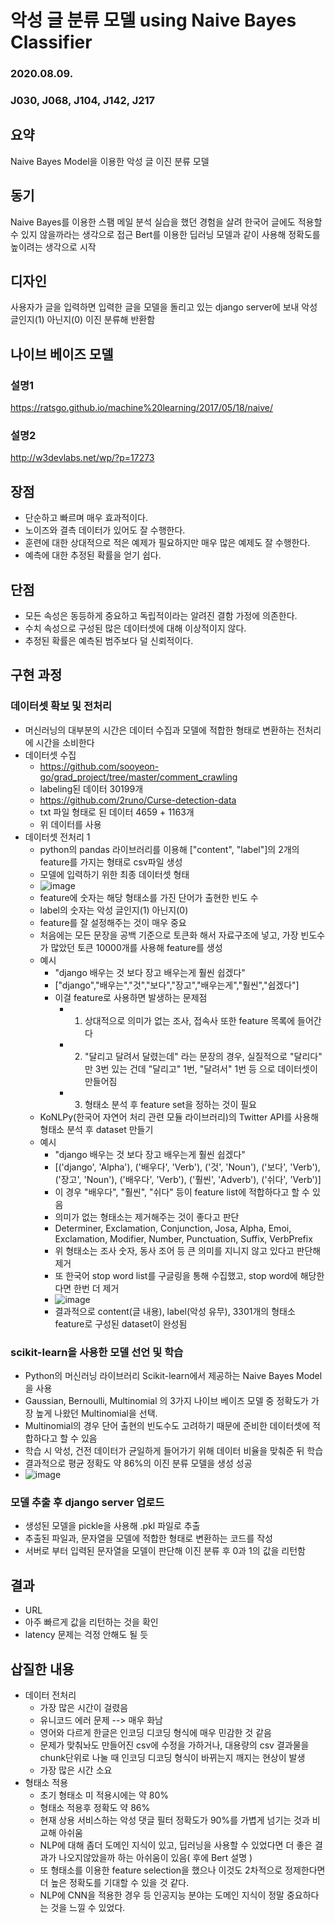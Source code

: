 # 악성 글 분류 모델 using Naive Bayes Classifier
### 2020.08.09.
### J030, J068, J104, J142, J217
## 요약
Naive Bayes Model을 이용한 악성 글 이진 분류 모델

## 동기
Naive Bayes를 이용한 스팸 메일 분석 실습을 했던 경험을 살려
한국어 글에도 적용할 수 있지 않을까라는 생각으로 접근
Bert를 이용한 딥러닝 모델과 같이 사용해 정확도를 높이려는 생각으로 시작

## 디자인
사용자가 글을 입력하면 입력한 글을 모델을 돌리고 있는 django server에 보내
악성 글인지(1) 아닌지(0) 이진 분류해 반환함

## 나이브 베이즈 모델
### 설명1
https://ratsgo.github.io/machine%20learning/2017/05/18/naive/
### 설명2
http://w3devlabs.net/wp/?p=17273
## 장점
- 단순하고 빠르며 매우 효과적이다.
- 노이즈와 결측 데이터가 있어도 잘 수행한다.
- 훈련에 대한 상대적으로 적은 예제가 필요하지만 매우 많은 예제도 잘 수행한다.
- 예측에 대한 추정된 확률을 얻기 쉽다.
## 단점
- 모든 속성은 동등하게 중요하고 독립적이라는 알려진 결함 가정에 의존한다.
- 수치 속성으로 구성된 많은 데이터셋에 대해 이상적이지 않다.
- 추정된 확률은 예측된 범주보다 덜 신뢰적이다.

## 구현 과정
### 데이터셋 확보 및 전처리
- 머신러닝의 대부분의 시간은 데이터 수집과 모델에 적합한 형태로 변환하는 전처리에 시간을 소비한다
- 데이터셋 수집
    - https://github.com/sooyeon-go/grad_project/tree/master/comment_crawling
    - labeling된 데이터 30199개
    - https://github.com/2runo/Curse-detection-data
    - txt 파일 형태로 된 데이터 4659 + 1163개
    - 위 데이터를 사용
- 데이터셋 전처리 1
    - python의 pandas 라이브러리를 이용해 ["content", "label"]의 2개의 feature를 가지는 형태로 csv파일 생성
    - 모델에 입력하기 위한 최종 데이터셋 형태
    - ![image](https://user-images.githubusercontent.com/37795866/89732961-343edb80-da8d-11ea-8a51-30dcec9dca8e.png)
    - feature에 숫자는 해당 형태소를 가진 단어가 출현한 빈도 수
    - label의 숫자는 악성 글인지(1) 아닌지(0)
    - feature를 잘 설정해주는 것이 매우 중요
    - 처음에는 모든 문장을 공백 기준으로 토큰화 해서 자료구조에 넣고, 가장 빈도수가 많았던 토큰 10000개를 사용해 feature를 생성 
    - 예시
        - "django 배우는 것 보다 장고 배우는게 훨씬 쉽겠다"
        - ["django","배우는","것","보다","장고","배우는게","훨씬","쉽겠다"]
        - 이걸 feature로 사용하면 발생하는 문제점
            - 1. 상대적으로 의미가 없는 조사, 접속사 또한 feature 목록에 들어간다
            - 2. "달리고 달려서 달렸는데" 라는 문장의 경우, 실질적으로 "달리다" 만 3번 있는 건데 "달리고" 1번, "달려서" 1번 등 으로 데이터셋이 만들어짐
            - 3. 형태소 분석 후 feature set을 정하는 것이 필요
    - KoNLPy(한국어 자연어 처리 관련 모듈 라이브러리)의 Twitter API를 사용해 형태소 분석 후 dataset 만들기
    - 예시
        - "django 배우는 것 보다 장고 배우는게 훨씬 쉽겠다"
        - [('django', 'Alpha'), ('배우다', 'Verb'), ('것', 'Noun'), ('보다', 'Verb'), ('장고', 'Noun'), ('배우다', 'Verb'), ('훨씬', 'Adverb'), ('쉬다', 'Verb')]
        - 이 경우 "배우다", "훨씬", "쉬다" 등이 feature list에 적합하다고 할 수 있음
        - 의미가 없는 형태소는 제거해주는 것이 좋다고 판단
        - Determiner, Exclamation, Conjunction, Josa, Alpha, Emoi, Exclamation, Modifier, Number, Punctuation, Suffix, VerbPrefix
        - 위 형태소는 조사 숫자, 동사 조어 등 큰 의미를 지니지 않고 있다고 판단해 제거
        - 또 한국어 stop word list를 구글링을 통해 수집했고, stop word에 해당한다면 한번 더 제거
        - ![image](https://user-images.githubusercontent.com/37795866/89733327-b03a2300-da8f-11ea-92df-4ba214a8538c.png)
        - 결과적으로 content(글 내용), label(악성 유무), 3301개의 형태소 feature로 구성된 dataset이 완성됨 
### scikit-learn을 사용한 모델 선언 및 학습
- Python의 머신러닝 라이브러리 Scikit-learn에서 제공하는 Naive Bayes Model을 사용
- Gaussian, Bernoulli, Multinomial 의 3가지 나이브 베이즈 모델 중 정확도가 가장 높게 나왔던 Multinomial을 선택.
- Multinomial의 경우 단어 출현의 빈도수도 고려하기 때문에 준비한 데이터셋에 적합하다고 할 수 있음
- 학습 시 악성, 건전 데이터가 균일하게 들어가기 위해 데이터 비율을 맞춰준 뒤 학습
- 결과적으로 평균 정확도 약 86%의 이진 분류 모델을 생성 성공
- ![image](https://user-images.githubusercontent.com/37795866/89733549-1e331a00-da91-11ea-8a1e-71bbe627159f.png)


### 모델 추출 후 django server 업로드
- 생성된 모델을 pickle을 사용해 .pkl 파일로 추출
- 추출된 파일과, 문자열을 모델에 적합한 형태로 변환하는 코드를 작성
- 서버로 부터 입력된 문자열을 모델이 판단해 이진 분류 후 0과 1의 값을 리턴함

## 결과
- URL
- 아주 빠르게 값을 리턴하는 것을 확인
- latency 문제는 걱정 안해도 될 듯

## 삽질한 내용
- 데이터 전처리
    - 가장 많은 시간이 걸렸음
    - 유니코드 에러 문제 --> 매우 화남
    - 영어와 다르게 한글은 인코딩 디코딩 형식에 매우 민감한 것 같음
    - 문제가 맞춰놔도 만들어진 csv에 수정을 가하거나, 대용량의 csv 결과물을 chunk단위로 나눌 때 인코딩 디코딩 형식이 바뀌는지 깨지는 현상이 발생
    - 가장 많은 시간 소요
- 형태소 적용
    - 초기 형태소 미 적용시에는 약 80%
    - 형태소 적용후 정확도 약 86%
    - 현재 상용 서비스하는 악성 댓글 필터 정확도가 90%를 가볍게 넘기는 것과 비교해 아쉬움
    - NLP에 대해 좀더 도메인 지식이 있고, 딥러닝을 사용할 수 있었다면 더 좋은 결과가 나오지않았을까 하는 아쉬움이 있음( 후에 Bert 설명 )
    - 또 형태소를 이용한 feature selection을 했으나 이것도 2차적으로 정제한다면 더 높은 정확도를 기대할 수 있을 것 같다.
    - NLP에 CNN을 적용한 경우 등 인공지능 분야는 도메인 지식이 정말 중요하다는 것을 느낄 수 있었다.



